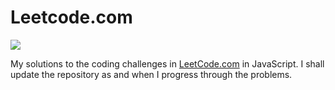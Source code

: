 Leetcode.com
============

![](https://github.com/rohan-paul/LeetCode_Solution_JS/blob/master/LeetCode-logo.png)

My solutions to the coding challenges in [LeetCode.com](https://leetcode.com/rohan23/) in JavaScript. I shall update the repository as and when I progress through the problems.
